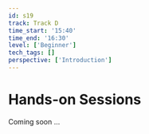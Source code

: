 ```yaml
---
id: s19
track: Track D
time_start: '15:40'
time_end: '16:30'
level: ['Beginner']
tech_tags: []
perspective: ['Introduction']
---
```


# Hands-on Sessions

Coming soon ...
